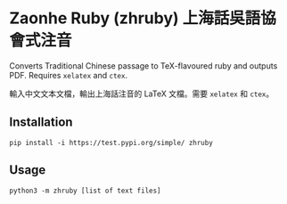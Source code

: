# Zaonhe Ruby (zhruby) 上海話吳語協會式注音

Converts Traditional Chinese passage to TeX-flavoured ruby and outputs PDF. Requires `xelatex` and `ctex`.

輸入中文文本文檔，輸出上海話注音的 LaTeX 文檔。需要 `xelatex` 和 `ctex`。

## Installation

```terminal
pip install -i https://test.pypi.org/simple/ zhruby
```

## Usage

```terminal
python3 -m zhruby [list of text files]
```